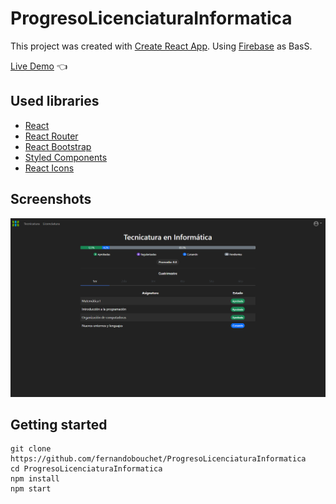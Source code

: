 # ProgresoLicenciaturaInformatica

This project was created with [Create React App](https://github.com/facebook/create-react-app). Using [Firebase](https://firebase.google.com/) as BasS.

[Live Demo](https://progreso-licenciatura-informatica.vercel.app/) :point_left:

## Used libraries

- [React](https://reactjs.org/)
- [React Router](https://reactrouter.com/)
- [React Bootstrap](https://react-bootstrap.github.io/)
- [Styled Components](https://styled-components.com/)
- [React Icons](https://react-icons.github.io/react-icons/)

## Screenshots

![App Screenshot](https://github.com/fernandobouchet/ProgresoLicenciaturaInformatica/blob/main/progresolicenciatura_preview.png?raw=true)

## Getting started

```
git clone https://github.com/fernandobouchet/ProgresoLicenciaturaInformatica
cd ProgresoLicenciaturaInformatica
npm install
npm start
```

